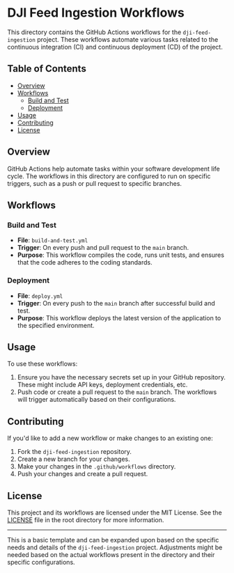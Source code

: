 # DJI Feed Ingestion Workflows

This directory contains the GitHub Actions workflows for the `dji-feed-ingestion` project. These workflows automate various tasks related to the continuous integration (CI) and continuous deployment (CD) of the project.

## Table of Contents

- [Overview](#overview)
- [Workflows](#workflows)
  - [Build and Test](#build-and-test)
  - [Deployment](#deployment)
- [Usage](#usage)
- [Contributing](#contributing)
- [License](#license)

## Overview

GitHub Actions help automate tasks within your software development life cycle. The workflows in this directory are configured to run on specific triggers, such as a push or pull request to specific branches.

## Workflows

### Build and Test

- **File**: `build-and-test.yml`
- **Trigger**: On every push and pull request to the `main` branch.
- **Purpose**: This workflow compiles the code, runs unit tests, and ensures that the code adheres to the coding standards.

### Deployment

- **File**: `deploy.yml`
- **Trigger**: On every push to the `main` branch after successful build and test.
- **Purpose**: This workflow deploys the latest version of the application to the specified environment.

## Usage

To use these workflows:

1. Ensure you have the necessary secrets set up in your GitHub repository. These might include API keys, deployment credentials, etc.
2. Push code or create a pull request to the `main` branch. The workflows will trigger automatically based on their configurations.

## Contributing

If you'd like to add a new workflow or make changes to an existing one:

1. Fork the `dji-feed-ingestion` repository.
2. Create a new branch for your changes.
3. Make your changes in the `.github/workflows` directory.
4. Push your changes and create a pull request.

## License

This project and its workflows are licensed under the MIT License. See the [LICENSE](../LICENSE) file in the root directory for more information.

---

This is a basic template and can be expanded upon based on the specific needs and details of the `dji-feed-ingestion` project. Adjustments might be needed based on the actual workflows present in the directory and their specific configurations.
